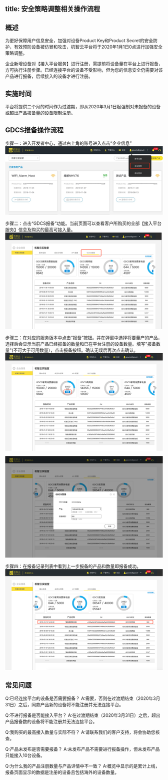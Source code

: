title: 安全策略调整相关操作流程
---

## 概述
为更好保障用户信息安全，加强对设备Product Key和Product Secret的安全防护，有效预防设备被仿冒和攻击，机智云平台将于2020年1月1日0点进行加强安全策略调整。

企业新增设备对【接入平台服务】进行注册，需提前将设备量在平台上进行报备，方可执行注册步骤。已经连接平台的设备不受影响，但为您的信息安全仍需要对该产品进行报备，后续接入的设备才进行注册。


## 实施时间
平台将提供二个月的时间作为过渡期，即从2020年3月1日起强制对未报备的设备或超出产品报备量的设备限制注册。


## GDCS报备操作流程
步骤一：进入开发者中心，通过右上角的账号进入点击“企业信息”
![](/assets/zh-cn/UserManual/preparation/1577695209285.jpg)

步骤二：点击“GDCS报备”功能。当前页面可以查看客户所购买的全部【接入平台服务】信息及购买的最高可接入量。
![](/assets/zh-cn/UserManual/preparation//WX20191230-164754.png)

步骤三：在对应的服务版本中点击“报备”按钮。并在弹窗中选择将要量产的产品，选择后会显示当前产品已经报备的数量和已在平台注册的设备数量。填写"报备数量"(不可大于可用数量），点击报备按钮。确认无误后再次点击确认。
![](/assets/zh-cn/UserManual/preparation//WX20191230-165644.png)

![](/assets/zh-cn/UserManual/preparation//WX20191230-171615.png)

步骤四：在报备记录列表中看到上一步报备的产品和数量即报备成功。
![](/assets/zh-cn/UserManual/preparation//WX20191230-171556.png)

## 常见问题
Q:已经连接平台的设备是否需要报备？
A:需要，否则在过渡期结束（2020年3月31日）之后，同款产品新的设备将不能注册并无法连接平台。

Q:不进行报备是否能接入平台？
A:在过渡期结束（2020年3月31日）之后，超出产品报备数的设备将不能注册并无法连接平台。

Q:我购买的最高接入数量与实际不符？
A:请联系我们的客户支持，将会协助您核查。

Q:产品未发布是否需要报备？
A:未发布产品不需要进行报备操作，但未发布产品只能接入10台设备。

Q:为什么我的产品注册数量与产品详情中不一致？
A:概览中显示的是累计上线，报备页面显示的数据是注册的设备且包括海外的设备数量。
